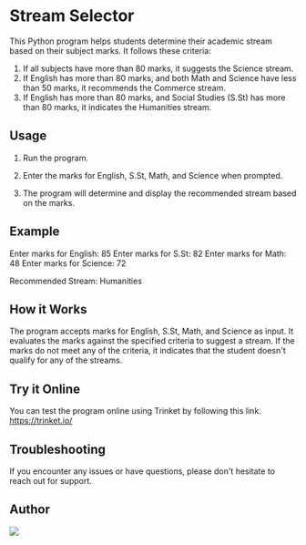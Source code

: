 # Stream Selector

This Python program helps students determine their academic stream based on their subject marks. It follows these criteria:

1. If all subjects have more than 80 marks, it suggests the Science stream.
2. If English has more than 80 marks, and both Math and Science have less than 50 marks, it recommends the Commerce stream.
3. If English has more than 80 marks, and Social Studies (S.St) has more than 80 marks, it indicates the Humanities stream.

## Usage

1. Run the program.

2. Enter the marks for English, S.St, Math, and Science when prompted.

3. The program will determine and display the recommended stream based on the marks.

## Example


Enter marks for English: 85
Enter marks for S.St: 82
Enter marks for Math: 48
Enter marks for Science: 72

Recommended Stream: Humanities

## How it Works

The program accepts marks for English, S.St, Math, and Science as input.
It evaluates the marks against the specified criteria to suggest a stream.
If the marks do not meet any of the criteria, it indicates that the student doesn't qualify for any of the streams.

## Try it Online
You can test the program online using Trinket by following this link.
https://trinket.io/

## Troubleshooting
If you encounter any issues or have questions, please don't hesitate to reach out for support.

## Author
<a href = "https://github.com/Sudhanshu-Ambastha/Stream-allotment/contributors">
  <img src = "https://contrib.rocks/image?repo=Sudhanshu-Ambastha/Stream-allotment"/>
</a>
